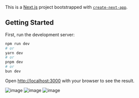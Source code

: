 This is a [Next.js](https://nextjs.org/) project bootstrapped with [`create-next-app`](https://github.com/vercel/next.js/tree/canary/packages/create-next-app).

## Getting Started

First, run the development server:

```bash
npm run dev
# or
yarn dev
# or
pnpm dev
# or
bun dev
```

Open [http://localhost:3000](http://localhost:3000) with your browser to see the result.

![image](https://github.com/user-attachments/assets/f31b0fb2-c7c5-4868-9b84-8fb887c1cb76)
![image](https://github.com/user-attachments/assets/73cddbad-a932-4362-9b21-fdcee8b7552a)
![image](https://github.com/user-attachments/assets/9e02995c-4878-4928-9fcc-2158bcb1e78d)
